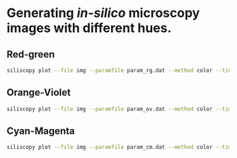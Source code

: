 # Generating *in-silico* microscopy images with different hues.

## Red-green
```bash
siliscopy plot --file img --paramfile param_rg.dat --method color --timestep 100 --calc specific --output img_rg_ --type jpeg
```
## Orange-Violet
```bash
siliscopy plot --file img --paramfile param_ov.dat --method color --timestep 100 --calc specific --output img_ov_ --type jpeg
```
## Cyan-Magenta
```bash
siliscopy plot --file img --paramfile param_cm.dat --method color --timestep 100 --calc specific --output img_cm_ --type jpeg
```



